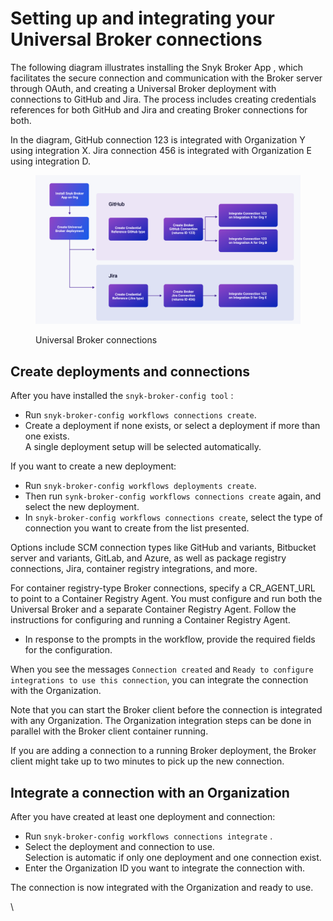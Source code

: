 # Setting up and integrating your Universal Broker connections

The following diagram illustrates installing the Snyk Broker App , which facilitates the secure connection and communication with the Broker server through OAuth, and creating a Universal Broker deployment with connections to GitHub and Jira. The process includes creating credentials references for both GitHub and Jira and creating Broker connections for both.

In the diagram, GitHub connection 123 is integrated with Organization Y using integration X. Jira connection 456 is integrated with Organization E using integration D.



<figure><img src="../../../.gitbook/assets/Universal-Broker-deployment-connections.png" alt=""><figcaption><p>Universal Broker connections</p></figcaption></figure>

## Create deployments and connections

After you have installed the `snyk-broker-config tool` :

* Run `snyk-broker-config workflows connections create`.
* Create a deployment if none exists, or select a deployment if more than one exists.\
  A single deployment setup will be selected automatically.

If you want to create a new deployment:

* Run `snyk-broker-config workflows deployments create`.
* Then run `synk-broker-config workflows connections create` again, and select the new deployment.
* In `snyk-broker-config workflows connections create`, select the type of connection you want to create from the list presented.

Options include SCM connection types like GitHub and variants, Bitbucket server and variants, GitLab, and Azure, as well as package registry connections, Jira, container registry integrations, and more.

For container registry-type Broker connections, specify a CR\_AGENT\_URL to point to a Container Registry Agent. You must configure and run both the Universal Broker and a separate Container Registry Agent. Follow the instructions for configuring and running a Container Registry Agent.

* In response to the prompts in the workflow, provide the required fields for the configuration.

When you see the messages `Connection created` and `Ready to configure integrations to use this connection`, you can integrate the connection with the Organization.

Note that you can start the Broker client before the connection is integrated with any Organization. The Organization integration steps can be done in parallel with the Broker client container running.

If you are adding a connection to a running Broker deployment, the Broker client might take up to two minutes to pick up the new connection.

## Integrate a connection with an Organization

After you have created at least one deployment and connection:

* Run `snyk-broker-config workflows connections integrate` .
* Select the deployment and connection to use.\
  Selection is automatic if only one deployment and one connection exist.
* Enter the Organization ID you want to integrate the connection with.

The connection is now integrated with the Organization and ready to use.

\
